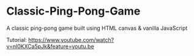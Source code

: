 # Classic-Ping-Pong-Game

A classic ping-pong game built using HTML canvas & vanilla JavaScript

Tutorial: https://www.youtube.com/watch?v=nl0KXCa5pJk&feature=youtu.be
